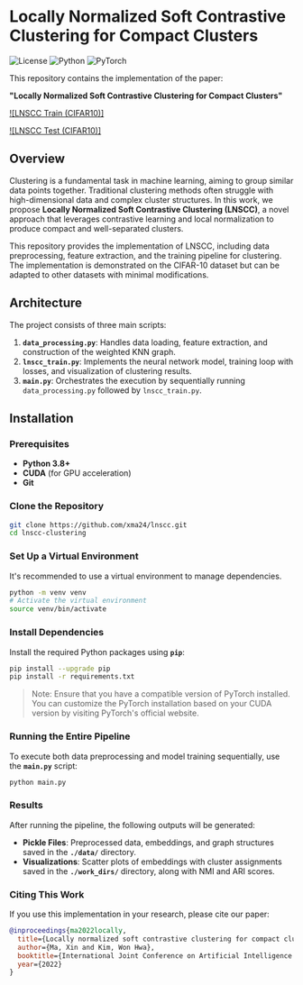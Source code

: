 # Locally Normalized Soft Contrastive Clustering for Compact Clusters

![License](https://img.shields.io/badge/license-MIT-blue.svg)
![Python](https://img.shields.io/badge/python-3.8%2B-blue.svg)
![PyTorch](https://img.shields.io/badge/PyTorch-1.7.1%2B-orange.svg)

This repository contains the implementation of the paper:

**"Locally Normalized Soft Contrastive Clustering for Compact Clusters"**

[![LNSCC Train (CIFAR10)]](github/lnscc_train.gif)

[![LNSCC Test (CIFAR10)]](github/lnscc_test.gif)

## Overview

Clustering is a fundamental task in machine learning, aiming to group similar data points together. Traditional clustering methods often struggle with high-dimensional data and complex cluster structures. In this work, we propose **Locally Normalized Soft Contrastive Clustering (LNSCC)**, a novel approach that leverages contrastive learning and local normalization to produce compact and well-separated clusters.

This repository provides the implementation of LNSCC, including data preprocessing, feature extraction, and the training pipeline for clustering. The implementation is demonstrated on the CIFAR-10 dataset but can be adapted to other datasets with minimal modifications.

## Architecture

The project consists of three main scripts:

1. **`data_processing.py`**: Handles data loading, feature extraction, and construction of the weighted KNN graph.
2. **`lnscc_train.py`**: Implements the neural network model, training loop with losses, and visualization of clustering results.
3. **`main.py`**: Orchestrates the execution by sequentially running `data_processing.py` followed by `lnscc_train.py`.

## Installation

### Prerequisites

- **Python 3.8+**
- **CUDA** (for GPU acceleration)
- **Git**

### Clone the Repository

```bash
git clone https://github.com/xma24/lnscc.git
cd lnscc-clustering
```

### Set Up a Virtual Environment

It's recommended to use a virtual environment to manage dependencies.

```bash
python -m venv venv
# Activate the virtual environment
source venv/bin/activate
```

### Install Dependencies

Install the required Python packages using **`pip`**:

```bash
pip install --upgrade pip
pip install -r requirements.txt
```

> Note: Ensure that you have a compatible version of PyTorch installed. You can customize the PyTorch installation based on your CUDA version by visiting PyTorch's official website.

### Running the Entire Pipeline

To execute both data preprocessing and model training sequentially, use the **`main.py`** script:

```bash
python main.py
```

### Results

After running the pipeline, the following outputs will be generated:

- **Pickle Files**: Preprocessed data, embeddings, and graph structures saved in the **`./data/`** directory.
- **Visualizations**: Scatter plots of embeddings with cluster assignments saved in the **`./work_dirs/`** directory, along with NMI and ARI scores.

### Citing This Work

If you use this implementation in your research, please cite our paper:

```bibtex
@inproceedings{ma2022locally,
  title={Locally normalized soft contrastive clustering for compact clusters},
  author={Ma, Xin and Kim, Won Hwa},
  booktitle={International Joint Conference on Artificial Intelligence (IJCAI)},
  year={2022}
}
```
